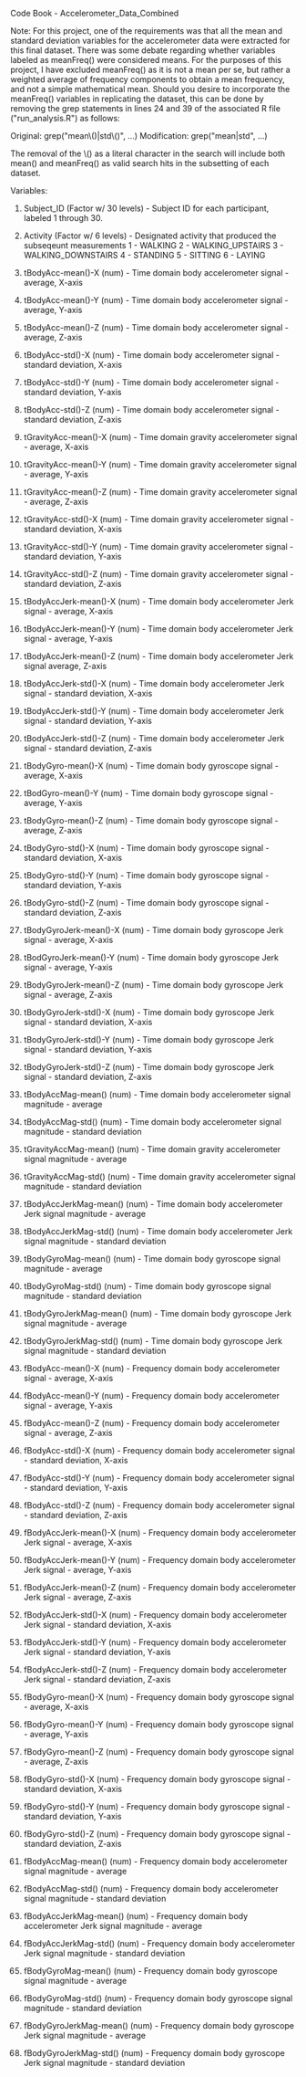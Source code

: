 Code Book - Accelerometer_Data_Combined

Note: For this project, one of the requirements was that all the mean and standard deviation variables for the accelerometer data were extracted for this final dataset. There was some debate regarding whether variables labeled as meanFreq() were considered means. For the purposes of this project, I have excluded meanFreq() as it is not a mean per se, but rather a weighted average of frequency components to obtain a mean frequency, and not a simple mathematical mean. Should you desire to incorporate the meanFreq() variables in replicating the dataset, this can be done by removing the grep statements in lines 24 and 39 of the associated R file ("run_analysis.R") as follows:

Original: grep("mean\\()|std\\()", ...)
Modification: grep("mean|std", ...)

The removal of the \\() as a literal character in the search will include both mean() and meanFreq() as valid search hits in the subsetting of each dataset.

Variables:

1. Subject_ID 
    (Factor w/ 30 levels) - Subject ID for each participant, labeled 1 through 30.

2. Activity
    (Factor w/ 6 levels) - Designated activity that produced the subseqeunt measurements
      1 - WALKING
      2 - WALKING_UPSTAIRS
      3 - WALKING_DOWNSTAIRS
      4 - STANDING
      5 - SITTING
      6 - LAYING

3. tBodyAcc-mean()-X
    (num) - Time domain body accelerometer signal - average, X-axis
  
4. tBodyAcc-mean()-Y
    (num) - Time domain body accelerometer signal - average, Y-axis
  
5. tBodyAcc-mean()-Z
    (num) - Time domain body accelerometer signal - average, Z-axis
  
6. tBodyAcc-std()-X
    (num) - Time domain body accelerometer signal - standard deviation, X-axis
  
7. tBodyAcc-std()-Y
    (num) - Time domain body accelerometer signal - standard deviation, Y-axis
  
8. tBodyAcc-std()-Z
    (num) - Time domain body accelerometer signal - standard deviation, Z-axis
  
9. tGravityAcc-mean()-X
    (num) - Time domain gravity accelerometer signal - average, X-axis
  
10. tGravityAcc-mean()-Y
    (num) - Time domain gravity accelerometer signal - average, Y-axis
  
11. tGravityAcc-mean()-Z
    (num) - Time domain gravity accelerometer signal - average, Z-axis
  
12. tGravityAcc-std()-X
    (num) - Time domain gravity accelerometer signal - standard deviation, X-axis
  
13. tGravityAcc-std()-Y
    (num) - Time domain gravity accelerometer signal - standard deviation, Y-axis
  
14. tGravityAcc-std()-Z
    (num) - Time domain gravity accelerometer signal - standard deviation, Z-axis
  
15. tBodyAccJerk-mean()-X
    (num) - Time domain body accelerometer Jerk signal - average, X-axis
  
16. tBodyAccJerk-mean()-Y
    (num) - Time domain body accelerometer Jerk signal - average, Y-axis
  
17. tBodyAccJerk-mean()-Z
    (num) - Time domain body accelerometer Jerk signal average, Z-axis
  
18. tBodyAccJerk-std()-X
    (num) - Time domain body accelerometer Jerk signal - standard deviation, X-axis
  
19. tBodyAccJerk-std()-Y
    (num) - Time domain body accelerometer Jerk signal - standard deviation, Y-axis
  
20. tBodyAccJerk-std()-Z
    (num) - Time domain body accelerometer Jerk signal - standard deviation, Z-axis
  
21. tBodyGyro-mean()-X
    (num) - Time domain body gyroscope signal - average, X-axis
  
22. tBodGyro-mean()-Y
    (num) - Time domain body gyroscope signal - average, Y-axis
  
23. tBodyGyro-mean()-Z
    (num) - Time domain body gyroscope signal - average, Z-axis
  
24. tBodyGyro-std()-X
    (num) - Time domain body gyroscope signal - standard deviation, X-axis
  
25. tBodyGyro-std()-Y
    (num) - Time domain body gyroscope signal - standard deviation, Y-axis
  
26. tBodyGyro-std()-Z
    (num) - Time domain body gyroscope signal - standard deviation, Z-axis

27. tBodyGyroJerk-mean()-X
    (num) - Time domain body gyroscope Jerk signal - average, X-axis
  
28. tBodGyroJerk-mean()-Y
    (num) - Time domain body gyroscope Jerk signal - average, Y-axis
  
29. tBodyGyroJerk-mean()-Z
    (num) - Time domain body gyroscope Jerk signal - average, Z-axis
  
30. tBodyGyroJerk-std()-X
    (num) - Time domain body gyroscope Jerk signal - standard deviation, X-axis
  
31. tBodyGyroJerk-std()-Y
    (num) - Time domain body gyroscope Jerk signal - standard deviation, Y-axis
  
32. tBodyGyroJerk-std()-Z
    (num) - Time domain body gyroscope Jerk signal - standard deviation, Z-axis

33. tBodyAccMag-mean()
    (num) - Time domain body accelerometer signal magnitude - average

34. tBodyAccMag-std()
    (num) - Time domain body accelerometer signal magnitude - standard deviation
  
35. tGravityAccMag-mean()
    (num) - Time domain gravity accelerometer signal magnitude - average

36. tGravityAccMag-std()
    (num) - Time domain gravity accelerometer signal magnitude - standard deviation
    
37. tBodyAccJerkMag-mean()
    (num) - Time domain body accelerometer Jerk signal magnitude - average

38. tBodyAccJerkMag-std()
    (num) - Time domain body accelerometer Jerk signal magnitude - standard deviation
    
39. tBodyGyroMag-mean()
    (num) - Time domain body gyroscope signal magnitude - average

40. tBodyGyroMag-std()
    (num) - Time domain body gyroscope signal magnitude - standard deviation
    
41. tBodyGyroJerkMag-mean()
    (num) - Time domain body gyroscope Jerk signal magnitude - average

42. tBodyGyroJerkMag-std()
    (num) - Time domain body gyroscope Jerk signal magnitude - standard deviation

43. fBodyAcc-mean()-X
    (num) - Frequency domain body accelerometer signal - average, X-axis
  
44. fBodyAcc-mean()-Y
    (num) - Frequency domain body accelerometer signal - average, Y-axis
  
45. fBodyAcc-mean()-Z
    (num) - Frequency domain body accelerometer signal - average, Z-axis
  
46. fBodyAcc-std()-X
    (num) - Frequency domain body accelerometer signal - standard deviation, X-axis
  
47. fBodyAcc-std()-Y
    (num) - Frequency domain body accelerometer signal - standard deviation, Y-axis
  
48. fBodyAcc-std()-Z
    (num) - Frequency domain body accelerometer signal - standard deviation, Z-axis
    
49. fBodyAccJerk-mean()-X
    (num) - Frequency domain body accelerometer Jerk signal - average, X-axis
  
50. fBodyAccJerk-mean()-Y
    (num) - Frequency domain body accelerometer Jerk signal - average, Y-axis
  
51. fBodyAccJerk-mean()-Z
    (num) - Frequency domain body accelerometer Jerk signal - average, Z-axis
  
52. fBodyAccJerk-std()-X
    (num) - Frequency domain body accelerometer Jerk signal - standard deviation, X-axis
  
53. fBodyAccJerk-std()-Y
    (num) - Frequency domain body accelerometer Jerk signal - standard deviation, Y-axis
  
54. fBodyAccJerk-std()-Z
    (num) - Frequency domain body accelerometer Jerk signal - standard deviation, Z-axis

55. fBodyGyro-mean()-X
    (num) - Frequency domain body gyroscope signal - average, X-axis
  
56. fBodyGyro-mean()-Y
    (num) - Frequency domain body gyroscope signal - average, Y-axis
  
57. fBodyGyro-mean()-Z
    (num) - Frequency domain body gyroscope signal - average, Z-axis
  
58. fBodyGyro-std()-X
    (num) - Frequency domain body gyroscope signal - standard deviation, X-axis
  
59. fBodyGyro-std()-Y
    (num) - Frequency domain body gyroscope signal - standard deviation, Y-axis
  
60. fBodyGyro-std()-Z
    (num) - Frequency domain body gyroscope signal - standard deviation, Z-axis
    
61. fBodyAccMag-mean()
    (num) - Frequency domain body accelerometer signal magnitude - average
  
62. fBodyAccMag-std()
    (num) - Frequency domain body accelerometer signal magnitude - standard deviation
    
63. fBodyAccJerkMag-mean()
    (num) - Frequency domain body accelerometer Jerk signal magnitude - average
  
64. fBodyAccJerkMag-std()
    (num) - Frequency domain body accelerometer Jerk signal magnitude - standard deviation
    
65. fBodyGyroMag-mean()
    (num) - Frequency domain body gyroscope signal magnitude - average
  
66. fBodyGyroMag-std()
    (num) - Frequency domain body gyroscope signal magnitude - standard deviation
    
67. fBodyGyroJerkMag-mean()
    (num) - Frequency domain body gyroscope Jerk signal magnitude - average
  
68. fBodyGyroJerkMag-std()
    (num) - Frequency domain body gyroscope Jerk signal magnitude - standard deviation
